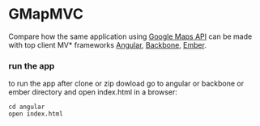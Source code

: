GMapMVC
=======

Compare how the same application using [Google Maps API](https://developers.google.com/maps/web/) can be made with top client MV* frameworks 
[Angular](https://angularjs.org/), 
[Backbone](http://backbonejs.org/), 
[Ember](http://emberjs.com/).

### run the app 
to run the app after clone or zip dowload go to angular or backbone or ember directory and open index.html in a browser:

```
cd angular
open index.html  
```
